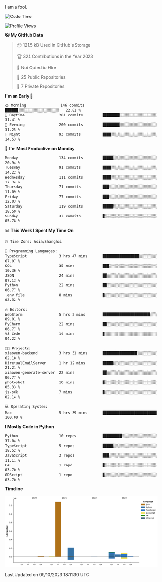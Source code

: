 I am a fool.

<!--START_SECTION:waka-->
![Code Time](http://img.shields.io/badge/Code%20Time-751%20hrs%2035%20mins-blue)

![Profile Views](http://img.shields.io/badge/Profile%20Views-0-blue)

**🐱 My GitHub Data** 

> 📦 121.5 kB Used in GitHub's Storage 
 > 
> 🏆 324 Contributions in the Year 2023
 > 
> 🚫 Not Opted to Hire
 > 
> 📜 25 Public Repositories 
 > 
> 🔑 7 Private Repositories 
 > 
**I'm an Early 🐤** 

```text
🌞 Morning                146 commits         ██████░░░░░░░░░░░░░░░░░░░   22.81 % 
🌆 Daytime                201 commits         ████████░░░░░░░░░░░░░░░░░   31.41 % 
🌃 Evening                200 commits         ████████░░░░░░░░░░░░░░░░░   31.25 % 
🌙 Night                  93 commits          ████░░░░░░░░░░░░░░░░░░░░░   14.53 % 
```
📅 **I'm Most Productive on Monday** 

```text
Monday                   134 commits         █████░░░░░░░░░░░░░░░░░░░░   20.94 % 
Tuesday                  91 commits          ████░░░░░░░░░░░░░░░░░░░░░   14.22 % 
Wednesday                111 commits         ████░░░░░░░░░░░░░░░░░░░░░   17.34 % 
Thursday                 71 commits          ███░░░░░░░░░░░░░░░░░░░░░░   11.09 % 
Friday                   77 commits          ███░░░░░░░░░░░░░░░░░░░░░░   12.03 % 
Saturday                 119 commits         █████░░░░░░░░░░░░░░░░░░░░   18.59 % 
Sunday                   37 commits          █░░░░░░░░░░░░░░░░░░░░░░░░   05.78 % 
```


📊 **This Week I Spent My Time On** 

```text
🕑︎ Time Zone: Asia/Shanghai

💬 Programming Languages: 
TypeScript               3 hrs 47 mins       █████████████████░░░░░░░░   67.07 % 
SQL                      35 mins             ███░░░░░░░░░░░░░░░░░░░░░░   10.36 % 
JSON                     24 mins             ██░░░░░░░░░░░░░░░░░░░░░░░   07.13 % 
Python                   22 mins             ██░░░░░░░░░░░░░░░░░░░░░░░   06.77 % 
.env file                8 mins              █░░░░░░░░░░░░░░░░░░░░░░░░   02.52 % 

🔥 Editors: 
WebStorm                 5 hrs 2 mins        ██████████████████████░░░   89.01 % 
PyCharm                  22 mins             ██░░░░░░░░░░░░░░░░░░░░░░░   06.77 % 
VS Code                  14 mins             █░░░░░░░░░░░░░░░░░░░░░░░░   04.22 % 

🐱‍💻 Projects: 
xiaowen-backend          3 hrs 31 mins       ████████████████░░░░░░░░░   62.18 % 
HiretualEmailServer      1 hr 12 mins        █████░░░░░░░░░░░░░░░░░░░░   21.21 % 
xiaowen-generate-server  22 mins             ██░░░░░░░░░░░░░░░░░░░░░░░   06.77 % 
photoshot                18 mins             █░░░░░░░░░░░░░░░░░░░░░░░░   05.33 % 
js-sdk                   7 mins              █░░░░░░░░░░░░░░░░░░░░░░░░   02.14 % 

💻 Operating System: 
Mac                      5 hrs 39 mins       █████████████████████████   100.00 % 
```

**I Mostly Code in Python** 

```text
Python                   10 repos            █████████░░░░░░░░░░░░░░░░   37.04 % 
TypeScript               5 repos             █████░░░░░░░░░░░░░░░░░░░░   18.52 % 
JavaScript               3 repos             ███░░░░░░░░░░░░░░░░░░░░░░   11.11 % 
C#                       1 repo              █░░░░░░░░░░░░░░░░░░░░░░░░   03.70 % 
GDScript                 1 repo              █░░░░░░░░░░░░░░░░░░░░░░░░   03.70 % 
```



**Timeline**

![Lines of Code chart](https://raw.githubusercontent.com/VeejaLiu/VeejaLiu/master/assets/bar_graph.png)


 Last Updated on 09/10/2023 18:11:30 UTC
<!--END_SECTION:waka-->
